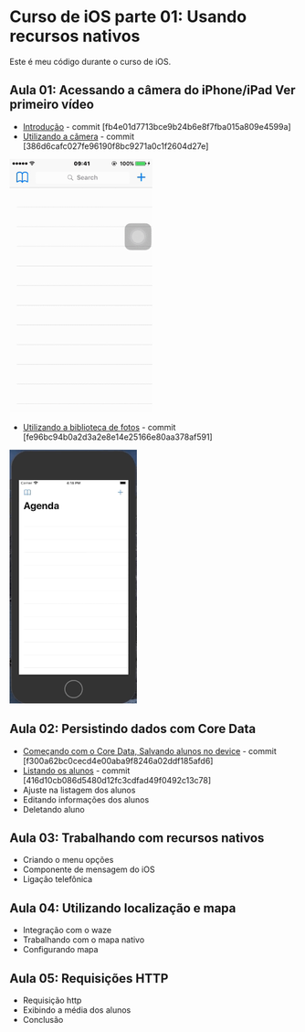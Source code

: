 # Curso de iOS parte 01: Usando recursos nativos

Este é meu código durante o curso de iOS.

## Aula 01: Acessando a câmera do iPhone/iPad Ver primeiro vídeo
- [Introdução](https://github.com/aureliomarco/alura-ios-recursos-nativos-part-01/commit/386d6cafc027fe96190f8bc9271a0c1f2604d27e) - commit [fb4e01d7713bce9b24b6e8f7fba015a809e4599a]
- [Utilizando a câmera](https://github.com/aureliomarco/alura-ios-recursos-nativos-part-01/commit/386d6cafc027fe96190f8bc9271a0c1f2604d27e) - commit [386d6cafc027fe96190f8bc9271a0c1f2604d27e]
<p align="left">
  <img width="250" height="444" src="gif/camera.gif">
</p>

- [Utilizando a biblioteca de fotos](https://github.com/aureliomarco/alura-ios-recursos-nativos-part-01/commit/fe96bc94b0a2d3a2e8e14e25166e80aa378af591) - commit [fe96bc94b0a2d3a2e8e14e25166e80aa378af591]
<p align="left">
  <img width="223" height="444" src="gif/biblioteca.gif">
</p>

## Aula 02: Persistindo dados com Core Data
- [Começando com o Core Data, Salvando alunos no device](https://github.com/aureliomarco/alura-ios-recursos-nativos-part-01/commit/f300a62bc0cecd4e00aba9f8246a02ddf185afd6) - commit [f300a62bc0cecd4e00aba9f8246a02ddf185afd6]
- [Listando os alunos](https://github.com/aureliomarco/alura-ios-recursos-nativos-part-01/commit/416d10cb086d5480d12fc3cdfad49f0492c13c78) - commit [416d10cb086d5480d12fc3cdfad49f0492c13c78]
- Ajuste na listagem dos alunos
- Editando informações dos alunos
- Deletando aluno

## Aula 03: Trabalhando com recursos nativos
- Criando o menu opções
- Componente de mensagem do iOS
- Ligação telefônica

## Aula 04: Utilizando localização e mapa
- Integração com o waze
- Trabalhando com o mapa nativo
- Configurando mapa

## Aula 05: Requisições HTTP
- Requisição http
- Exibindo a média dos alunos
- Conclusão

